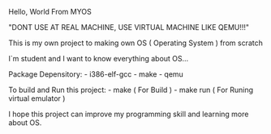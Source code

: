 Hello, World From MYOS

"DONT USE AT REAL MACHINE, USE VIRTUAL MACHINE LIKE QEMU!!!"

This is my own project to making own OS ( Operating System ) from scratch

I`m student and I want to know everything about OS...

Package Depensitory:
    - i386-elf-gcc
    - make
    - qemu

To build and Run this project:
    - make ( For Build )
    - make run ( For Runing virtual emulator )

I hope this project can improve my programming skill and learning more about OS.


